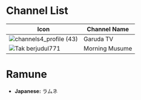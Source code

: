 # Channel List
Icon | Channel Name
-- | --
![channels4_profile (43)](https://github.com/user-attachments/assets/7d9ed026-942d-41e8-ac64-e59bcd4f70e4) | Garuda TV
![Tak berjudul771](https://github.com/user-attachments/assets/3c5dfa8f-1e9c-42f1-8577-53f1dc6b395e) | Morning Musume
# Ramune
* **Japanese:** ラムネ
